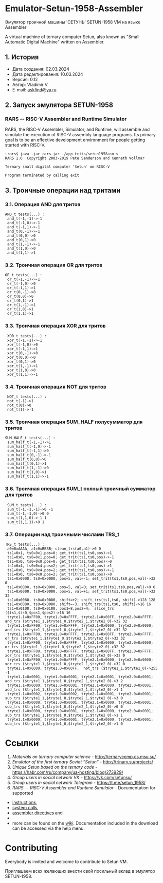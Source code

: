 # Emulator-Setun-1958-Assembler

Эмулятор троичной машины 'СЕТУНЬ' SETUN-1958 VM на языке Assembler

A virtual machine of ternary computer Setun, also known as "Small Automatic Digital Machine" written on Assembler.


## 1. История

- Дата создания:            02.03.2024
- Дата редактирования:      10.03.2024
- Версия:                   0.12
- Автор:                    Vladimir V.
- E-mail:                   askfind@ya.ru


## 2. Запуск эмулятора SETUN-1958

### RARS -- RISC-V Assembler and Runtime Simulator

RARS, the RISC-V Assembler, Simulator, and Runtime, will assemble and simulate
the execution of RISC-V assembly language programs. Its primary goal is to be
an effective development environment for people getting started with RISC-V.

```shell
~rars$ java -jar rars.jar ./app_trits/setun1958asm.s
RARS 1.6  Copyright 2003-2019 Pete Sanderson and Kenneth Vollmar

Ternary small digital computer 'Setun' on RISC-V

Program terminated by calling exit
```

## 3. Троичные операции над тритами

### 3.1. Операция AND для тритов

```
AND_t tests(...) :
 and_t(-1,-1)->-1
 and_t(-1,0)->-1
 and_t(-1,1)->-1
 and_t(0,-1)->-1
 and_t(0,0)->0
 and_t(0,1)->0
 and_t(1,-1)->-1
 and_t(1,0)->0
 and_t(1,1)->1
```

### 3.2. Троичная операция OR для тритов

```
OR_t tests(...) :
 or_t(-1,-1)->-1
 or_t(-1,0)->0
 or_t(-1,1)->1
 or_t(0,-1)->0
 or_t(0,0)->0
 or_t(0,1)->1
 or_t(1,-1)->1
 or_t(1,0)->1
 or_t(1,1)->1
 ```

### 3.3. Троичная операция XOR для тритов

```
 XOR_t tests(...) :
 xor_t(-1,-1)->-1
 xor_t(-1,0)->0
 xor_t(-1,1)->1
 xor_t(0,-1)->0
 xor_t(0,0)->0
 xor_t(0,1)->0
 xor_t(1,-1)->1
 xor_t(1,0)->0
 xor_t(1,1)->-1
```

### 3.4. Троичная операция NOT для тритов

```
 NOT_t tests(...) :
 not_t(-1)->1
 not_t(0)->0
 not_t(1)->-1
```

### 3.5. Троичная операция SUM_HALF полусумматор для тритов

```
SUM_HALF_t tests(...) :
 sum_half_t(-1,-1)->1
 sum_half_t(-1,0)->-1
 sum_half_t(-1,1)->0
 sum_half_t(0,-1)->-1
 sum_half_t(0,0)->0
 sum_half_t(0,1)->1
 sum_half_t(1,-1)->0
 sum_half_t(1,0)->1
 sum_half_t(1,1)->-1
```

### 3.6. Троичная операция SUM_t полный троичный сумматор для тритов

```
 SUM_t_tests(...) :
 sum_t(-1,-1,-1)->0 -1
 sum_t(-1,-1,0)->0 0
 sum_t(1,1,0)->-1 1
 sum_t(1,1,1)->0 1
```
### 3.7. Операции над троичными числами TRS_t

```
TRS_t tests(...) :
 a0=0xAAAA, a1=0xBBBB; clean_trs(a0,a1)->0 0
 ts1=0x1, ts0=0x1,pos=0; get_trit(ts1,ts0,pos)->1
 ts1=0x0, ts0=0x1,pos=0; get_trit(ts1,ts0,pos)->-1
 ts1=0x0, ts0=0x0,pos=0; get_trit(ts1,ts0,pos)->0
 ts1=0x4, ts0=0x4,pos=2; get_trit(ts1,ts0,pos)->1
 ts1=0x0, ts0=0x4,pos=2; get_trit(ts1,ts0,pos)->-1
 ts1=0x0, ts0=0x0,pos=2; get_trit(ts1,ts0,pos)->0
 ts1=0x0000, ts0=0x0000, pos=5, val=-1; set_trit(ts1,ts0,pos,val)->32 0
 ts1=0x0000, ts0=0x0000, pos=5, val=0; set_trit(ts1,ts0,pos,val)->0 0
 ts1=0x0000, ts0=0x0000, pos=5, val=+1; set_trit(ts1,ts0,pos,val)->32 32
 ts1=0x0080, ts0=0x0080, shift=+2; shift_trs(ts1,ts0, shift)->128 128
 ts1=0x0080, ts0=0x0080, shift=-3; shift_trs(ts1,ts0, shift)->16 16
 ts1=0x0100, ts0=0x0100, pos1=8,pos2=4;  slice_trs ($ts1,$ts0,$pos1,$pos2)->16 16
 tryte1.1=0xFF00, tryte1.0=0xFFFF, tryte2.1=0x00FF, tryte2.0=0xFFFF;  and_trs ($tryte1_1,$tryte1_0,$tryte2_1,$tryte2_0)->32 32
 tryte1.1=0xFF00, tryte1.0=0xFFFF, tryte2.1=0x0000, tryte2.0=0x0000;  and_trs ($tryte1_1,$tryte1_0,$tryte2_1,$tryte2_0)->32 32
 tryte1.1=0xFF00, tryte1.0=0xFFFF, tryte2.1=0x00FF, tryte2.0=0xFFFF;  or_trs ($tryte1_1,$tryte1_0,$tryte2_1,$tryte2_0)->32 32
 tryte1.1=0xFF00, tryte1.0=0xFFFF, tryte2.1=0x0000, tryte2.0=0x0000;  or_trs ($tryte1_1,$tryte1_0,$tryte2_1,$tryte2_0)->32 32
 tryte1.1=0xFF00, tryte1.0=0xFFFF, tryte2.1=0x00FF, tryte2.0=0xFFFF;  xor_trs ($tryte1_1,$tryte1_0,$tryte2_1,$tryte2_0)->32 0
 tryte1.1=0xFF00, tryte1.0=0xFFFF, tryte2.1=0x0000, tryte2.0=0x0000;  xor_trs ($tryte1_1,$tryte1_0,$tryte2_1,$tryte2_0)->32 0
 tryte1.1=0x0000, tryte1.0=0x00FF;  not_trs ($tryte1_1,$tryte1_0)->255 -1
 tryte1.1=0x0001, tryte1.0=0x0001, tryte2.1=0x0001, tryte2.0=0x0001;  add_trs ($tryte1_1,$tryte1_0,$tryte2_1,$tryte2_0)->3 2
 tryte1.1=0x0000, tryte1.0=0x0001, tryte2.1=0x0000, tryte2.0=0x0001;  add_trs ($tryte1_1,$tryte1_0,$tryte2_1,$tryte2_0)->1 1
 tryte1.1=0x0002, tryte1.0=0x0002, tryte2.1=0x0001, tryte2.0=0x0001;  sub_trs ($tryte1_1,$tryte1_0,$tryte2_1,$tryte2_0)->3 0
 tryte1.1=0x0000, tryte1.0=0x0001, tryte2.1=0x0000, tryte2.0=0x0001;  sub_trs ($tryte1_1,$tryte1_0,$tryte2_1,$tryte2_0)->0 0
 tryte1.1=0x0000, tryte1.0=0x0001, tryte2.1=0x0000, tryte2.0=0x0001;  sub_trs ($tryte1_1,$tryte1_0,$tryte2_1,$tryte2_0)->1 1
 tryte1.1=0x0000, tryte1.0=0x0001, tryte2.1=0x0000, tryte2.0=0x0001;  sub_trs ($tryte1_1,$tryte1_0,$tryte2_1,$tryte2_0)->1 0
 ```

# Ссылки

 1. *Materials on ternary computer science* - <http://ternarycomp.cs.msu.su/>
 2. *Emulator of the first ternary Soviet "Setun"* - <http://trinary.su/projects/>
 3. *Unique Setun based on the ternary code* - <https://habr.com/ru/company/ua-hosting/blog/273929/>
 4. *Group users in social network VK* - <https://vk.com/setunsu/>
 5. *Group users in social network Telegram* - <https://t.me/setun_1958/>
 6. *RARS -- RISC-V Assembler and Runtime Simulator* - Documentation for supported

  * [instructions](https://github.com/TheThirdOne/rars/wiki/Supported-Instructions),
  * [system calls](https://github.com/TheThirdOne/rars/wiki/Environment-Calls),
  * [assembler directives](https://github.com/TheThirdOne/rars/wiki/Assembler-Directives) and
  *
  * more can be found on the [wiki](https://github.com/TheThirdOne/rars/wiki).
    Documentation included in the download can be accessed via the help menu.

# Contributing

Everybody is invited and welcome to contribute to Setun VM.

Приглашаем всех желающих внести свой посильный вклад в эмулятор SETUN-1958.
